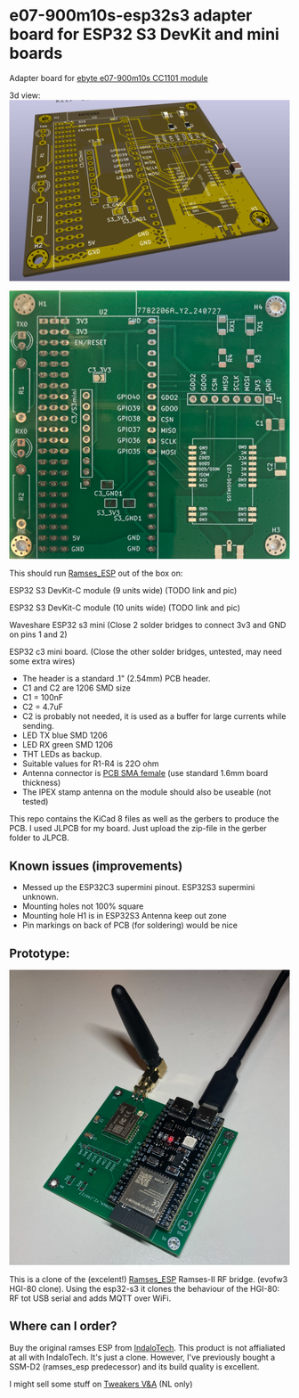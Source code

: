 # e07-900m10s-esp32s3 adapter board for ESP32 S3 DevKit and mini boards
Adapter board for [ebyte e07-900m10s CC1101 module](https://www.ebyte.com/en/product-view-news.html?id=1567)

3d view:
![3dview](pics/3d.png)

![pcb](pics/pcb.png)

This should run [Ramses_ESP](https://github.com/IndaloTech/ramses_esp/) out of the box on:

ESP32 S3 DevKit-C module (9 units wide)
(TODO link and pic)

ESP32 S3 DevKit-C module (10 units wide)
(TODO link and pic)

Waveshare ESP32 s3 mini 
(Close 2 solder bridges to connect 3v3 and GND on pins 1 and 2)

ESP32 c3 mini board.
(Close the other solder bridges, untested, may need some extra wires)

 - The header is a standard .1" (2.54mm) PCB header.
 - C1 and C2 are 1206 SMD size
 - C1 = 100nF
 - C2 = 4.7uF
 - C2 is probably not needed, it is used as a buffer for large currents while sending.
 - LED TX blue SMD 1206
 - LED RX green SMD 1206
 - THT LEDs as backup.
 - Suitable values for R1-R4 is 22O ohm
 - Antenna connector is [PCB SMA female](https://nl.aliexpress.com/item/1005005708712726.html) (use standard 1.6mm board thickness)
 - The IPEX stamp antenna on the module should also be useable (not tested)

This repo contains the KiCad 8 files as well as the gerbers to produce the PCB.
I used JLPCB for my board. Just upload the zip-file in the gerber folder to JLPCB.

## Known issues (improvements)
 - Messed up the ESP32C3 supermini pinout. ESP32S3 supermini unknown.
 - Mounting holes not 100% square
 - Mounting hole H1 is in ESP32S3 Antenna keep out zone
 - Pin markings on back of PCB (for soldering) would be nice

## Prototype:

![ramses_esp proto](pics/ramses_esp_proto.png)

This is a clone of the (excelent!) [Ramses_ESP](https://github.com/IndaloTech/ramses_esp/) Ramses-II RF bridge. (evofw3 HGI-80 clone).
Using the esp32-s3 it clones the behaviour of the HGI-80: RF tot USB serial and adds MQTT over WiFi.

## Where can I order?
Buy the original ramses ESP from [IndaloTech](https://indalo-tech.onlineweb.shop/). This product is not affialiated at all with IndaloTech. It's just a clone. However, I've previously bought a SSM-D2 (ramses_esp predecessor) and its build quality is excellent.

I might sell some stuff on [Tweakers V&A](https://tweakers.net/aanbod/user/90636/) (NL only)
